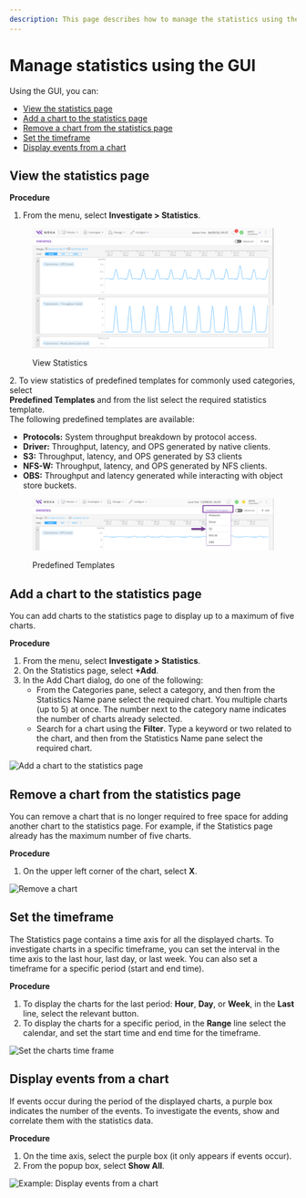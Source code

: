 ```yaml
---
description: This page describes how to manage the statistics using the GUI.
---
```


# Manage statistics using the GUI

Using the GUI, you can:

* [View the statistics page](statistics.md#view-the-statistics-page)
* [Add a chart to the statistics page](statistics.md#add-a-chart-to-the-statistics-page)
* [Remove a chart from the statistics page](statistics.md#remove-a-chart-from-the-statistics-page)
* [Set the timeframe](statistics.md#set-the-charts-time-frame)
* [Display events from a chart](statistics.md#display-events-from-a-chart)

## View the statistics page

**Procedure**

1. From the menu, select **Investigate > Statistics**.

<figure><img src="../../.gitbook/assets/wmng_statistics_view.png" alt=""><figcaption><p>View Statistics</p></figcaption></figure>

2\. To view statistics of predefined templates for commonly used categories, select \
&#x20;   **Predefined Templates** and from the list select the required statistics template.\
&#x20;   The following predefined templates are available:

* **Protocols:** System throughput breakdown by protocol access.
* **Driver:** Throughput, latency, and OPS generated by native clients.
* **S3:** Throughput, latency, and OPS generated by S3 clients
* **NFS-W:** Throughput, latency, and OPS generated by NFS clients.
* **OBS:** Throughput and latency generated while interacting with object store buckets.

<figure><img src="../../.gitbook/assets/wmng_4_1_statistics_view_predeined.png" alt=""><figcaption><p>Predefined Templates</p></figcaption></figure>

## Add a chart to the statistics page <a href="#add-a-chart-to-the-statistics-page" id="add-a-chart-to-the-statistics-page"></a>

You can add charts to the statistics page to display up to a maximum of five charts.

**Procedure**

1. From the menu, select **Investigate > Statistics**.
2. On the Statistics page, select **+Add**.
3. In the Add Chart dialog, do one of the following:
   * From the Categories pane, select a category, and then from the Statistics Name pane select the required chart. You multiple charts (up to 5) at once. The number next to the category name indicates the number of charts already selected.
   * Search for a chart using the **Filter**. Type a keyword or two related to the chart, and then from the Statistics Name pane select the required chart.

![Add a chart to the statistics page](../../.gitbook/assets/wmng\_statistics\_add\_chart.gif)

## Remove a chart from the statistics page <a href="#remove-a-chart-from-the-statistics-page" id="remove-a-chart-from-the-statistics-page"></a>

You can remove a chart that is no longer required to free space for adding another chart to the statistics page. For example, if the Statistics page already has the maximum number of five charts.

**Procedure**

1. On the upper left corner of the chart, select **X**.

![Remove a chart](../../.gitbook/assets/wmng\_statistics\_remove\_chart.png)

## Set the timeframe  <a href="#set-the-timeframe" id="set-the-timeframe"></a>

The Statistics page contains a time axis for all the displayed charts. To investigate charts in a specific timeframe, you can set the interval in the time axis to the last hour, last day, or last week. You can also set a timeframe for a specific period (start and end time).

**Procedure**

1. To display the charts for the last period: **Hour**, **Day**, or **Week**, in the **Last** line, select the relevant button.
2. To display the charts for a specific period, in the **Range** line select the calendar, and set the start time and end time for the timeframe.

![Set the charts time frame](../../.gitbook/assets/wmng\_statistics\_modify\_chart\_scale.png)

## Display events from a chart <a href="#display-events-from-a-chart" id="display-events-from-a-chart"></a>

If events occur during the period of the displayed charts, a purple box indicates the number of the events. To investigate the events, show and correlate them with the statistics data.

**Procedure**

1. On the time axis, select the purple box (it only appears if events occur).
2. From the popup box, select **Show All**.

![Example: Display events from a chart](../../.gitbook/assets/wmng\_statistics\_display\_events.gif)
